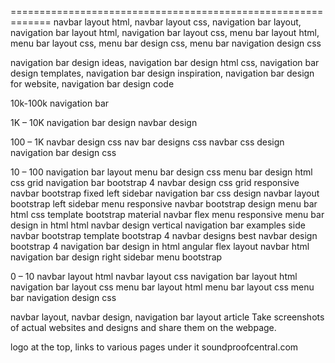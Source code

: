 =============================================================
navbar layout html, navbar layout css, navigation bar layout, navigation bar layout html, navigation bar layout css, menu bar layout html, menu bar layout css, menu bar design css, menu bar navigation design css

navigation bar design ideas, navigation bar design html css, navigation bar design templates, navigation bar design inspiration, navigation bar design for website, navigation bar design code

10k-100k
navigation bar

1K – 10K 
navigation bar design
navbar design

100 – 1K
navbar design css
nav bar designs css
navbar css design
navigation bar design css


10 – 100
navigation bar layout
menu bar design css
menu bar design html
css grid navigation bar
bootstrap 4 navbar design
css grid responsive navbar
bootstrap fixed left sidebar
navigation bar css design
navbar layout
bootstrap left sidebar menu responsive
navbar bootstrap design
menu bar html css template
bootstrap material navbar
flex menu responsive
menu bar design in html
html navbar design
vertical navigation bar examples
side navbar bootstrap template
bootstrap 4 navbar designs
best navbar design bootstrap 4
navigation bar design in html
angular flex layout navbar
html navigation bar design
right sidebar menu bootstrap

0 – 10
navbar layout html
navbar layout css
navigation bar layout html
navigation bar layout css
menu bar layout html
menu bar layout css
menu bar navigation design css



navbar layout, navbar design, navigation bar layout article
Take screenshots of actual websites and designs and share them on the webpage.

logo at the top, links to various pages under it
soundproofcentral.com